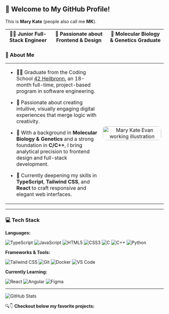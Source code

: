 
<!-- <p align="center">
  <img src="./background_photo.png" alt="Mary Kate Evan Cover" width="100%" />
</p> -->

## 👋 Welcome to My GitHub Profile!
This is **Mary Kate** (people also call me **MK**). 

| 👩‍💻 Junior Full-Stack Engineer  |  🎨 Passionate about Frontend & Design  |  🧬 Molecular Biology & Genetics Graduate |
|--------------------------|----------------------------------------|------------------------------------------|

<!-- 
### 🌟 About Me  

- 👩‍🎓 Graduate from the Coding School [42 Heilbronn](https://www.42heilbronn.de/en/), having completed a full-time, project-based program in software engineering.
- 🌱 Passionate about creating intuitive, visually engaging digital experiences that merge logic with creativity.  
- 🔬 With a background in **Molecular Biology & Genetics** and a strong foundation in **C/C++**, I bring analytical precision to frontend design and full-stack development.  
- 🎨 Currently deepening my skills in **TypeScript**, **Tailwind CSS**, and **React** to craft responsive and elegant web interfaces.  
 -->

### 🌟 About Me  

<table>
  <tr>
    <td width="60%" valign="top">

- 👩‍🎓 Graduate from the Coding School [42 Heilbronn](https://www.42heilbronn.de/en/), an 18-month full-time, project-based program in software engineering.  
- 🌱 Passionate about creating intuitive, visually engaging digital experiences that merge logic with creativity.  
- 🔬 With a background in **Molecular Biology & Genetics** and a strong foundation in **C/C++**, I bring analytical precision to frontend design and full-stack development.  
- 🎨 Currently deepening my skills in **TypeScript**, **Tailwind CSS**, and **React** to craft responsive and elegant web interfaces.  

    </td>
    <td width="40%" align="center">
      <img src="./background_photo.png" alt="Mary Kate Evan working illustration" width="100%" style="border-radius: 10px;" />
    </td>
  </tr>
</table>


---
### 💻 Tech Stack  

**Languages:**  
<p>
  <img alt="TypeScript" src="https://img.shields.io/badge/-TypeScript-007ACC?style=flat-square&logo=typescript&logoColor=white" />
  <img alt="JavaScript" src="https://img.shields.io/badge/-JavaScript-F7DF1E?style=flat-square&logo=javascript&logoColor=black" />
  <img alt="HTML5" src="https://img.shields.io/badge/-HTML5-E34F26?style=flat-square&logo=html5&logoColor=white" />
  <img alt="CSS3" src="https://img.shields.io/badge/-CSS3-1572B6?style=flat-square&logo=css3&logoColor=white" />
  <img alt="C" src="https://img.shields.io/badge/-C-555555?style=flat-square&logo=c&logoColor=white" />
  <img alt="C++" src="https://img.shields.io/badge/-C++-00599C?style=flat-square&logo=cplusplus&logoColor=white" />
  <img alt="Python" src="https://img.shields.io/badge/-Python-3776AB?style=flat-square&logo=python&logoColor=white" />

</p>

**Frameworks & Tools:**  
<p>
  <img alt="Tailwind CSS" src="https://img.shields.io/badge/-Tailwind_CSS-38B2AC?style=flat-square&logo=tailwindcss&logoColor=white" />
  <img alt="Git" src="https://img.shields.io/badge/-Git-F05032?style=flat-square&logo=git&logoColor=white" />
  <img alt="Docker" src="https://img.shields.io/badge/-Docker-46a2f1?style=flat-square&logo=docker&logoColor=white" />
  <img alt="VS Code" src="https://img.shields.io/badge/-VS_Code-007ACC?style=flat-square&logo=visualstudiocode&logoColor=white" />
</p>

**Currently Learning:**  
<p>
  <img alt="React" src="https://img.shields.io/badge/-React-61DAFB?style=flat-square&logo=react&logoColor=black" />
  <img alt="Angular" src="https://img.shields.io/badge/-Angular-DD0031?style=flat-square&logo=angular&logoColor=white" />
  <img alt="Figma" src="https://img.shields.io/badge/-Figma-F24E1E?style=flat-square&logo=figma&logoColor=white" />
</p>

<!-- #
### 🚀 Favorite Project

My favourite project is [**Transcendence**](https://github.com/MKcodes2/transcendence), _a multiplayer web-based Pong game in a 360° environment_, where I built the frontend with vanilla TypeScript & Tailwind CSS 
> the project that made me fall in love with Frontend

🔍 *Explore more pinned repositories below!* -->


<!-- ### 🤝 Where to Find Me

[![GitHub](https://img.shields.io/badge/GitHub-100000?style=flat&logo=github&logoColor=white)](https://github.com/YOUR_USERNAME)
[![Email](https://img.shields.io/badge/Email-D14836?style=flat&logo=gmail&logoColor=white)](mailto:marykate.evan@gmail.com) -->
<!-- Uncomment when LinkedIn is ready:
[![LinkedIn](https://img.shields.io/badge/LinkedIn-0A66C2?style=flat&logo=linkedin&logoColor=white)](YOUR_LINKEDIN_LINK)
-->

---
![GitHub Stats](https://github-readme-stats.vercel.app/api?username=MKcodes2&show_icons=true&theme=radical)

🔍👇 **Checkout below my favorite projects:**  